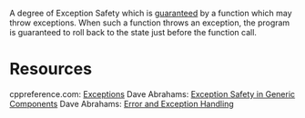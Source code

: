 A degree of Exception Safety which is [guaranteed](Guarantee.md) by a function which may throw exceptions. 
When such a function throws an exception, the program is guaranteed to roll back to the state just before the function call. 

# Resources
cppreference.com: [Exceptions](https://en.cppreference.com/w/cpp/language/exceptions)
Dave Abrahams: [Exception Safety in Generic Components](http://www.boost.org/community/exception_safety.html)
Dave Abrahams: [Error and Exception Handling](https://www.boost.org/community/error_handling.html)
